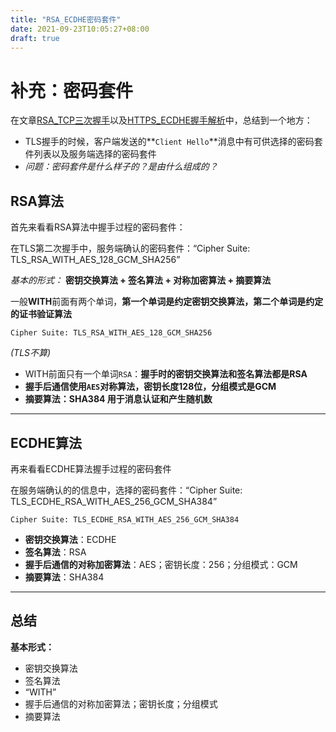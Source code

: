 ```yaml
---
title: "RSA_ECDHE密码套件"
date: 2021-09-23T10:05:27+08:00
draft: true
---
```


# 补充：密码套件

在文章[RSA_TCP三次握手](https://myblog-gamma-olive.vercel.app/posts/rsa_tcp%E4%B8%89%E6%AC%A1%E6%8F%A1%E6%89%8B/ "RSA_TCP三次握手 // ZJP")以及[HTTPS_ECDHE握手解析](https://myblog-gamma-olive.vercel.app/posts/https_ecdhe%E6%8F%A1%E6%89%8B%E8%A7%A3%E6%9E%90/ "HTTPS_ECDHE握手解析 // ZJP")中，总结到一个地方：

* TLS握手的时候，客户端发送的**`Client Hello`**消息中有可供选择的密码套件列表以及服务端选择的密码套件
* *问题：密码套件是什么样子的？是由什么组成的？*

## RSA算法

首先来看看RSA算法中握手过程的密码套件：

在TLS第二次握手中，服务端确认的密码套件：“Cipher Suite: TLS_RSA_WITH_AES_128_GCM_SHA256”

*基本的形式：* **密钥交换算法 + 签名算法 + 对称加密算法 + 摘要算法**

一般**WITH**前面有两个单词，**第一个单词是约定密钥交换算法，第二个单词是约定的证书验证算法**

```
Cipher Suite: TLS_RSA_WITH_AES_128_GCM_SHA256
```

*(TLS不算)*

* WITH前面只有一个单词`RSA`：**握手时的密钥交换算法和签名算法都是RSA**
* **握手后通信使用`AES`对称算法，密钥长度128位，分组模式是GCM**
* **摘要算法：SHA384 用于消息认证和产生随机数**

---

## ECDHE算法

再来看看ECDHE算法握手过程的密码套件

在服务端确认的的信息中，选择的密码套件：“Cipher Suite: TLS_ECDHE_RSA_WITH_AES_256_GCM_SHA384”

```
Cipher Suite: TLS_ECDHE_RSA_WITH_AES_256_GCM_SHA384
```

* **密钥交换算法**：ECDHE
* **签名算法**：RSA
* **握手后通信的对称加密算法**：AES；密钥长度：256；分组模式：GCM
* **摘要算法**：SHA384

---

## 总结

**基本形式：**

* 密钥交换算法
* 签名算法
* “WITH”
* 握手后通信的对称加密算法；密钥长度；分组模式
* 摘要算法



